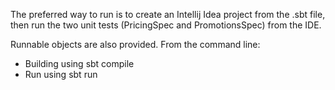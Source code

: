 The preferred way to run is to create an Intellij Idea project from the .sbt file, then run the two unit tests (PricingSpec and PromotionsSpec) from the IDE.

Runnable objects are also provided. From the command line:

- Building using sbt compile
- Run using sbt run
